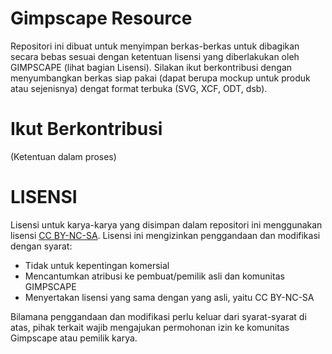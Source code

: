# Gimpscape Resource

Repositori ini dibuat untuk menyimpan berkas-berkas untuk dibagikan secara bebas sesuai dengan ketentuan lisensi yang diberlakukan oleh GIMPSCAPE (lihat bagian Lisensi). Silakan ikut berkontribusi dengan menyumbangkan berkas siap pakai (dapat berupa mockup untuk produk atau sejenisnya) dengat format terbuka (SVG, XCF, ODT, dsb).

# Ikut Berkontribusi

(Ketentuan dalam proses)

# LISENSI

Lisensi untuk karya-karya yang disimpan dalam repositori ini menggunakan lisensi [CC BY-NC-SA](https://creativecommons.org/licenses/by-nc-sa/4.0/legalcode). Lisensi ini mengizinkan penggandaan dan modifikasi dengan syarat:

- Tidak untuk kepentingan komersial
- Mencantumkan atribusi ke pembuat/pemilik asli dan komunitas GIMPSCAPE
- Menyertakan lisensi yang sama dengan yang asli, yaitu CC BY-NC-SA

Bilamana penggandaan dan modifikasi perlu keluar dari syarat-syarat di atas, pihak terkait wajib mengajukan permohonan izin ke komunitas Gimpscape atau pemilik karya.
